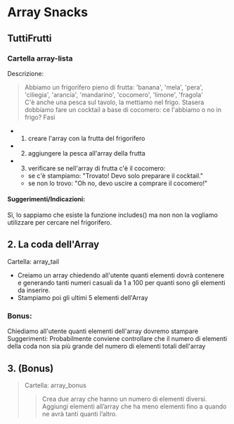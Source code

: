 
# Array Snacks

##  TuttiFrutti
 ### Cartella array-lista
Descrizione:
> Abbiamo un frigorifero pieno di frutta:
'banana', 'mela', 'pera', 'ciliegia', 'arancia', 'mandarino', 'cocomero', 'limone', 'fragola'  
C'è anche una pesca sul tavolo, la mettiamo nel frigo.
Stasera dobbiamo fare un cocktail a base di cocomero: ce l'abbiamo o no in frigo?
Fasi
 - 1. creare l'array con la frutta del frigorifero
 - 2. aggiungere la pesca all'array della frutta
 - 3. verificare se nell'array di frutta c'è il cocomero:
   - se c'è stampiamo: "Trovato! Devo solo preparare il cocktail."
   - se non lo trovo: "Oh no, devo uscire a comprare il cocomero!"
#### Suggerimenti/Indicazioni:
Sì, lo sappiamo che esiste la funzione includes() ma non non la vogliamo utilizzare per cercare nel frigorifero.

## 2. La coda dell'Array
Cartella: array_tail
 - Creiamo un array chiedendo all'utente quanti elementi dovrà contenere e generando tanti numeri casuali da 1 a 100 per quanti sono gli elementi da inserire.
 - Stampiamo poi gli ultimi 5 elementi dell'Array
 ### Bonus:
Chiediamo all'utente quanti elementi dell'array dovremo stampare
Suggerimenti:
Probabilmente conviene controllare che il numero di elementi della coda non sia più grande del numero di elementi totali dell'array
## 3. (Bonus)
> Cartella: array_bonus
>>Crea due array che hanno un numero di elementi diversi.
Aggiungi elementi all’array che ha meno elementi fino a quando ne avrà tanti quanti l’altro.
